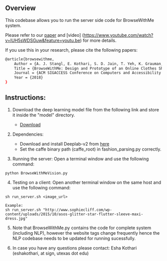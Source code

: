 ## Overview

This codebase allows you to run the server side code for BrowseWithMe system.

Please refer to our [paper](https://www.ischool.utexas.edu/~dannag/publications/2018_BrowseWithMe.pdf) and [video] (https://www.youtube.com/watch?v=lUH5sWDSGuw&feature=youtu.be) for more details.

If you use this in your research, please cite the following papers:

```sh
@article{browsewithme,
	Author = {A. J. Stangl, E. Kothari, S. D. Jain, T. Yeh, K. Grauman, and D. Gurari},
	Title = {BrowseWithMe: Design and Prototype of an Online Clothes Shopping Assistant for People with Visual Impairments},
	Journal = {ACM SIGACCESS Conference on Computers and Accessibility (ASSETS)},
	Year = {2018}
}
```

## Instructions:

1) Download the deep learning model file from the following link and store it inside the "model" directory.
	- [Download](https://drive.google.com/file/d/1X16N0FVMawUnKw64N5QDTgCBVlTVzBp8/view?usp=sharing)

2) Dependencies: 
	- Download and install Deeplab-v2 from [here](https://bitbucket.org/aquariusjay/deeplab-public-ver2)
	- Set the caffe binary path (caffe_root) in fashion_parsing.py correctly.

3) Running the server: Open a terminal window and use the following command:
```
python BrowseWithMeVision.py
```

4) Testing on a client: Open another terminal window on the same host and use the following command:

```
sh run_server.sh <image_url> 

Example:
sh run_server.sh "http://www.sophiecliff.com/wp-content/uploads/2015/10/asos-glitter-star-flutter-sleeve-maxi-dress.jpg"
```

5) Note that BrowseWithMe.py contains the code for complete system (including NLP), however the website tags change frequently hence the NLP codebase needs to be updated for running sucessfully. 

6) In case you have any questions please contact: Esha Kothari (eshakothari, at sign, utexas dot edu)
